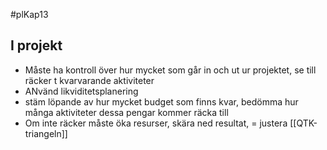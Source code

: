 #plKap13
## I projekt
- Måste ha kontroll över hur mycket som går in och ut ur projektet, se till räcker t kvarvarande aktiviteter
- ANvänd likviditetsplanering
- stäm löpande av hur mycket budget som finns kvar, bedömma hur många aktiviteter dessa pengar kommer räcka till
- Om inte räcker måste öka resurser, skära ned resultat, = justera [[QTK-triangeln]]